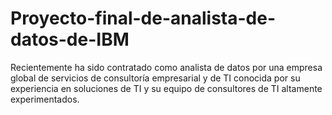 # Proyecto-final-de-analista-de-datos-de-IBM
Recientemente ha sido contratado como analista de datos por una empresa global de servicios de consultoría empresarial y de TI conocida por su experiencia en soluciones de TI y su equipo de consultores de TI altamente experimentados. 
